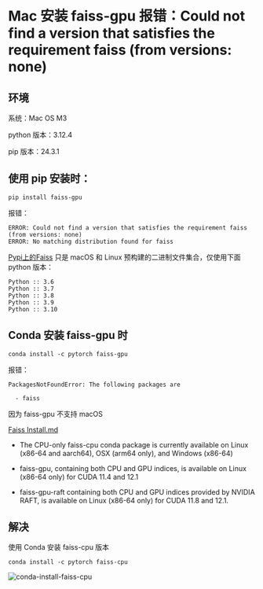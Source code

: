 # Mac 安装 faiss-gpu 报错：Could not find a version that satisfies the requirement faiss (from versions: none)

## 环境

系统：Mac OS M3

python 版本：3.12.4

pip 版本：24.3.1



 ## 使用 pip 安装时：

```shell
pip install faiss-gpu
```

报错：

```shell
ERROR: Could not find a version that satisfies the requirement faiss (from versions: none)
ERROR: No matching distribution found for faiss
```

[Pypi上的Faiss](https://pypi.org/project/faiss-gpu/) 只是 macOS 和 Linux 预构建的二进制文件集合，仅使用下面python 版本：

```shell
Python :: 3.6
Python :: 3.7
Python :: 3.8
Python :: 3.9
Python :: 3.10
```

## Conda 安装 faiss-gpu 时

```shell
conda install -c pytorch faiss-gpu
```

报错：

```shell
PackagesNotFoundError: The following packages are 

  - faiss
```

因为 faiss-gpu 不支持 macOS

[Faiss Install.md](https://github.com/facebookresearch/faiss/blob/main/INSTALL.md)

- The CPU-only faiss-cpu conda package is currently available on Linux (x86-64 and aarch64), OSX (arm64 only), and Windows (x86-64)

- faiss-gpu, containing both CPU and GPU indices, is available on Linux (x86-64 only) for CUDA 11.4 and 12.1
- faiss-gpu-raft containing both CPU and GPU indices provided by NVIDIA RAFT, is available on Linux (x86-64 only) for CUDA 11.8 and 12.1.

## 解决

使用 Conda 安装 faiss-cpu 版本

```shell
conda install -c pytorch faiss-cpu
```

![conda-install-faiss-cpu](/Users/silent.mo/study-notes/AI/images/conda-install-faiss-cpu.png)
